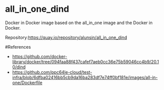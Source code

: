 # all_in_one_dind

Docker in Docker image based on the all_in_one image and the Docker in Docker.

Repository:https://quay.io/repository/alunsin/all_in_one_dind

#References
- https://github.com/docker-library/docker/tree/094faa88f437cafef7aeb0cc36e75b59046cc4b9/20.10/dind
- https://github.com/ppc64le-cloud/test-infra/blob/6dfba02416bb5cb9da16ba283df7e74ff0bf181e/images/all-in-one/Dockerfile
